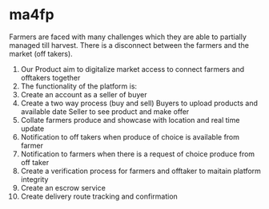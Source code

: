 # ma4fp
Farmers are faced with many challenges which they are able to partially managed till harvest. 
There is a disconnect between the farmers and the market (off takers).

1. Our Product aim to digitalize market access to connect farmers and offtakers together
2. The functionality of the platform is:
3. Create an account as a seller of buyer
4. Create a two way process (buy and sell)
    Buyers to upload products and available date
    Seller to see product and make offer
5. Collate farmers produce and showcase with location and real time update
6. Notification to off takers when produce of choice is available from farmer
7. Notification to farmers when there is a request of choice produce from off taker
7. Create a verification process for farmers and offtaker to maitain platform integrity
9. Create an escrow service 
10. Create delivery route tracking and confirmation


